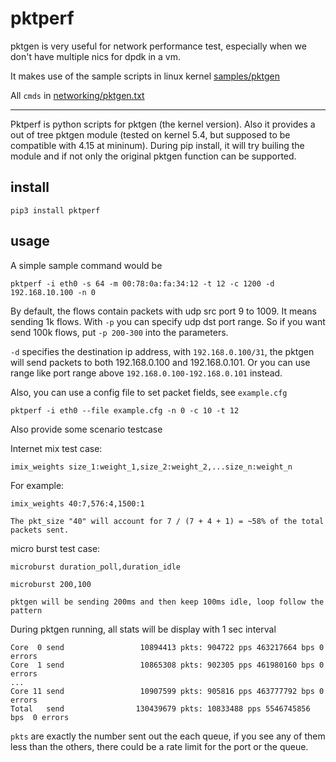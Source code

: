 # pktperf
pktgen is very useful for network performance test, especially when we don't have multiple nics for dpdk in a vm.

It makes use of the sample scripts in linux kernel [samples/pktgen](https://github.com/torvalds/linux/tree/master/samples/pktgen)

All ```cmds``` in [networking/pktgen.txt](https://www.kernel.org/doc/Documentation/networking/pktgen.txt)

---

Pktperf is python scripts for pktgen (the kernel version).
Also it provides a out of tree pktgen module (tested on kernel 5.4, but supposed to be compatible with 4.15 at mininum). During pip install, it will try builing the module and if not only the original pktgen function can be supported.


## install
```pip3 install pktperf```

## usage
A simple sample command would be 
```
pktperf -i eth0 -s 64 -m 00:78:0a:fa:34:12 -t 12 -c 1200 -d 192.168.10.100 -n 0
```
By default, the flows contain packets with udp src port 9 to 1009. It means sending
1k flows. With ```-p``` you can specify udp dst port range. So if you want send 100k
flows, put ```-p 200-300``` into the parameters.


```-d``` specifies the destination ip address, with ```192.168.0.100/31```, the pktgen will
send packets to both 192.168.0.100 and 192.168.0.101. Or you can use range like port range 
above ```192.168.0.100-192.168.0.101``` instead.



Also, you can use a config file to set packet fields, see ```example.cfg```
```
pktperf -i eth0 --file example.cfg -n 0 -c 10 -t 12
```


Also provide some scenario testcase

Internet mix test case:

```imix_weights size_1:weight_1,size_2:weight_2,...size_n:weight_n```

For example: 
```
imix_weights 40:7,576:4,1500:1

The pkt_size "40" will account for 7 / (7 + 4 + 1) = ~58% of the total
packets sent.

```


micro burst test case:

```microburst duration_poll,duration_idle```

```
microburst 200,100

pktgen will be sending 200ms and then keep 100ms idle, loop follow the pattern
```


During pktgen running, all stats will be display with 1 sec interval
```
Core  0 send                 10894413 pkts: 904722 pps 463217664 bps 0 errors
Core  1 send                 10865308 pkts: 902305 pps 461980160 bps 0 errors
...
Core 11 send                 10907599 pkts: 905816 pps 463777792 bps 0 errors
Total   send                130439679 pkts: 10833488 pps 5546745856 bps  0 errors
```


```pkts``` are exactly the number sent out the each queue, if you see any of them less than
the others, there could be a rate limit for the port or the queue.


